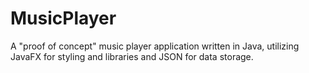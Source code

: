 # MusicPlayer
A "proof of concept" music player application written in Java, utilizing JavaFX for styling and libraries and JSON for data storage.
